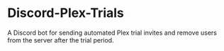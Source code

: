 # Discord-Plex-Trials
A Discord bot for sending automated Plex trial invites and remove users from the server after the trial period.
